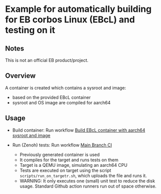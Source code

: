 # Example for automatically building for EB corbos Linux (EBcL) and testing on it

## Notes

This is not an official EB product/project.

## Overview

A container is created which contains a sysroot and image:
- based on the provided EBcL container
- sysroot and OS image are compiled for aarch64

## Usage

- Build container: Run workflow [Build EBcL container with aarch64 sysroot and image](.github/workflows/build-container.yml)
- Run (Zenoh) tests: Run workflow [Main Branch CI](.github/workflows/main-ci.yml)

    - Previously generated container is used
    - It compiles for the target and runs tests on them
    - Target is a QEMU image, simulating an aarch64 CPU
    - Tests are executed on target using the script `scripts/run_on_targetr.sh`, which
        uploads the file and runs it.
    - WARNING: It only executes one (small) unit test to reduce the disk usage. Standard Github action runners run out of space otherwise.

